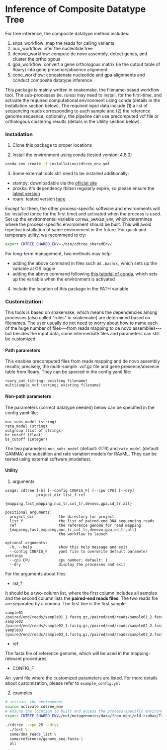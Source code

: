 # Inference of Composite Datatype Tree 

For tree inference, the composite datatype method includes:
1. snps\_workflow: map the reads for calling variants
2. nuc\_workflow: infer the nucleotide tree
3. denovo\_workflow: compute de novo assembly, detect genes, and cluster the
   orthologous 
4. gpa\_workflow: convert a gene orthologous matrix (ie the output table of
   Roary) into gene presence/absence
   alignment
5. conc\_workflow: concatenate nucleotide and gpa alignments and conduct
   composite datatype inference

This package is mainly written in snakemake, the filename-based workflow tool. The sub-processes (ie. rules) may need to install, for the first-time, and activate the required computational environment using conda (details in the Installation section below). The required input data include (1) a list of sequencing reads corresponding to each sample and (2) the reference genome sequence; optionally, the pipeline can use precomputed vcf file or orthologous clustering results (details in the Utility section below).

### Installation
1. Clone this package to proper locations

2. Install the environment using conda (tested version: 4.8.0)
```sh
conda env create -f installation/cdtree_env.yml
```

3. Some external tools still need to be installed additionally:

- stampy: downloadable via the [ofiicial site](https://www.well.ox.ac.uk/research/research-groups/lunter-group/lunter-group/stampy)
- prokka: it's dependency _tblasn_ regularly expire, so please ensure the [latest version](https://github.com/tseemann/prokka)
- roary: tested version [here](https://github.com/hzi-bifo/Roary)

Except for them, the other process-specific software and environments will be installed (once for the first time) and activated when the process is used. Set up the environmental variable `CDTREE_SHARED_ENV`, which determines where the process-specific environment should be built. This will avoid repetive installation of same environment in the future. For quick and temporary utility, we recommend to try:

```sh
export CDTREE_SHARED_ENV=~/bin/cdtree_sharedEnv/
```

For long-term management, two methods may help:
- adding the above command in files such as `.bashrc`, which sets up the
  variable at OS loggin
- adding the above command following [this tutorial of conda](https://docs.conda.io/projects/conda/en/latest/user-guide/tasks/manage-environments.html#saving-environment-variables), which sets up the variable when the environment is activated

4. Include the location of this package in the PATH variable. 

### Customization:

This tools is based on snakemake, which means the dependencies among processes
(also called "rules" in snakemake) are determined based on filenames. The user
usually do not need to worry about how to name each of the huge number of
files---from reads mapping to de novo assemblies---but besides the input data,
some intermediate files and parameters can still be customized.

#### Path parameters

This enables precomputed files from reads mapping and de novo assembly results; precisely, the multi-sample .vcf.gz file and gene presence/absence table from Roary. They can be specied in the config yaml file:
```
roary_out (string; existing filename)
multisample_vcf (string; existing filename)
```

#### Non-path parameters

The parameters (correct datatype needed) below can be specified in the config yaml file:
```
nuc_subs_model (string)
rate_model (string)
outgroup (list of strings)
br_cutoff (float)
bs_cutoff (integer)
```

The two parameters `nuc_subs_model` (default: GTR) and `rate_model` (default: GAMMA) are substition and rate variation models for RAxML. They can be tested using external software jmodeltest.


#### Utility

1. arguments
```
usage: cdtree [-h] [--config CONFIG_F] [--cpu CPU] [--dry]
              project_dir list_f ref
              {mapping,fast_mapping,nuc_tr,col_tr,denovo,gpa,cd_tr,all}

positional arguments:
  project_dir           the directory for project
  list_f                the list of paired-end DNA sequencing reads
  ref                   the reference genome for read mapping
  {mapping,fast_mapping,nuc_tr,col_tr,denovo,gpa,cd_tr,all}
                        the workflow to launch

optional arguments:
  -h, --help            show this help message and exit
  --config CONFIG_F     yaml file to overwrite default parameter settings
  --cpu CPU             cpu number; default: 1
  --dry                 display the processes and exit
```

For the arguments about files:

- list_f

It should be a two-column list, where the first column includes all samples and the second column lists the __paired-end reads files__. The two reads file are separated by a comma. The first line is the first sample.
```
sample01	/paired/end/reads/sample01_1.fastq.gz,/paired/end/reads/sample01_2.fastq.gz
sample02	/paired/end/reads/sample02_1.fastq.gz,/paired/end/reads/sample02_2.fastq.gz
sample03	/paired/end/reads/sample03_1.fastq.gz,/paired/end/reads/sample03_2.fastq.gz
```

- ref

The fasta file of reference genome, which will be used in the mapping-relevant
procedures.

- CONFIG_F

An .yaml file where the customized parameters are listed. For more details about customization,
please refer to `example_config.yml`

2. examples

```sh
# activate the environment
source activate cdtree_env
# ensure the location to built and access the process-specific environments
export CDTREE_SHARED_ENV=/net/metagenomics/data/from_moni/old.tzuhao/TreePaper/shared_envs
 
./cdtree --cpu 25 --dry\
  ./test \
  some/dna_reads_list \
  some/reference/genome_seq.fasta \
  all 
```




